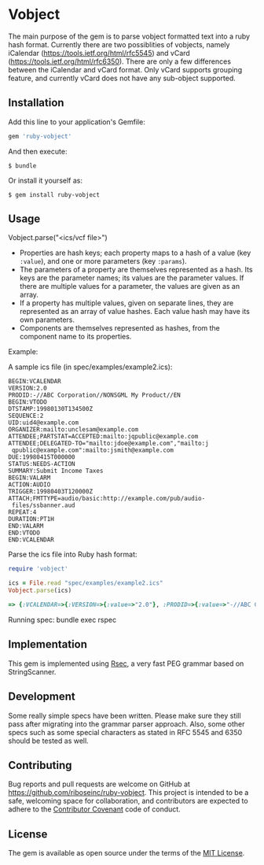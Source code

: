 # Vobject

The main purpose of the gem is to parse vobject formatted text into a ruby
hash format. Currently there are two possiblities of vobjects, namely
iCalendar (https://tools.ietf.org/html/rfc5545) and vCard
(https://tools.ietf.org/html/rfc6350). There are only a few differences
between the iCalendar and vCard format. Only vCard supports grouping
feature, and currently vCard does not have any sub-object supported.

## Installation

Add this line to your application's Gemfile:

```ruby
gem 'ruby-vobject'
```

And then execute:

    $ bundle

Or install it yourself as:

    $ gem install ruby-vobject

## Usage

Vobject.parse("<ics/vcf file>")

* Properties are hash keys; each property maps to a hash of a value (key `:value`),
and one or more parameters (key `:params`).
* The parameters of a property are themselves represented as a hash. Its keys are 
the parameter names; its values are the parameter values. If there are multiple values for
a parameter, the values are given as an array.
* If a property has multiple values, given on separate lines, they are represented
as an array of value hashes. Each value hash may have its own parameters.
* Components are themselves represented as hashes, from the component name to its properties.

Example:

A sample ics file (in spec/examples/example2.ics):

```
BEGIN:VCALENDAR
VERSION:2.0
PRODID:-//ABC Corporation//NONSGML My Product//EN
BEGIN:VTODO
DTSTAMP:19980130T134500Z
SEQUENCE:2
UID:uid4@example.com
ORGANIZER:mailto:unclesam@example.com
ATTENDEE;PARTSTAT=ACCEPTED:mailto:jqpublic@example.com
ATTENDEE;DELEGATED-TO="mailto:jdoe@example.com","mailto:j
 qpublic@example.com":mailto:jsmith@example.com
DUE:19980415T000000
STATUS:NEEDS-ACTION
SUMMARY:Submit Income Taxes
BEGIN:VALARM
ACTION:AUDIO
TRIGGER:19980403T120000Z
ATTACH;FMTTYPE=audio/basic:http://example.com/pub/audio-
 files/ssbanner.aud
REPEAT:4
DURATION:PT1H
END:VALARM
END:VTODO
END:VCALENDAR
```

Parse the ics file into Ruby hash format:

```ruby
require 'vobject'

ics = File.read "spec/examples/example2.ics"
Vobject.parse(ics)

=> {:VCALENDAR=>{:VERSION=>{:value=>"2.0"}, :PRODID=>{:value=>"-//ABC Corporation//NONSGML My Product//EN"}, :VTODO=>{:DTSTAMP=>{:value=>"19980130T134500Z"}, :SEQUENCE=>{:value=>"2"}, :UID=>{:value=>"uid4@example.com"}, :ORGANIZER=>{:value=>"mailto:unclesam@example.com"}, :ATTENDEE=>[{:value=>"mailto:jqpublic@example.com", :params=>{:PARTSTAT=>"ACCEPTED"}}, {:value=>"mailto:jsmith@example.com", :params=>{:"DELEGATED-TO"=>["mailto:jqpublic@example.com", "mailto:jdoe@example.com"]}}], :DUE=>{:value=>"19980415T000000"}, :STATUS=>{:value=>"NEEDS-ACTION"}, :SUMMARY=>{:value=>"Submit Income Taxes"}, :VALARM=>{:ACTION=>{:value=>"AUDIO"}, :TRIGGER=>{:value=>"19980403T120000Z"}, :ATTACH=>{:value=>"http://example.com/pub/audio-files/ssbanner.aud", :params=>{:FMTTYPE=>"audio/basic"}}, :REPEAT=>{:value=>"4"}, :DURATION=>{:value=>"PT1H"}}}}}
```

Running spec:
bundle exec rspec

## Implementation

This gem is implemented using [Rsec](https://github.com/luikore/rsec), a very fast PEG grammar based on StringScanner.

## Development

Some really simple specs have been written. Please make sure they still
pass after migrating into the grammar parser approach. Also, some other
specs such as some special characters as stated in RFC 5545 and 6350
should be tested as well.


## Contributing

Bug reports and pull requests are welcome on GitHub at https://github.com/riboseinc/ruby-vobject. This project is intended to be a safe, welcoming space for collaboration, and contributors are expected to adhere to the [Contributor Covenant](http://contributor-covenant.org) code of conduct.


## License

The gem is available as open source under the terms of the [MIT License](http://opensource.org/licenses/MIT).

